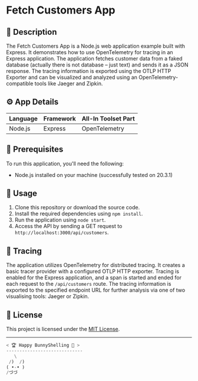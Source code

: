 # Fetch Customers App

## 📄 Description
The Fetch Customers App is a Node.js web application example built with Express. It demonstrates how to use OpenTelemetry for tracing in an Express application. The application fetches customer data from a faked database (actually there is not database – just text) and sends it as a JSON response. The tracing information is exported using the OTLP HTTP Exporter and can be visualized and analyzed using an OpenTelemetry-compatible tools like Jaeger and Zipkin.

## ⚙️ App Details

| Language | Framework     | All-In Toolset Part     |
| -------- | ------------- | ----------------------- |
| Node.js  | Express       | OpenTelemetry           |

## 🚀 Prerequisites
To run this application, you'll need the following:
- Node.js installed on your machine (successfully tested on 20.3.1)

## 📖 Usage
1. Clone this repository or download the source code.
2. Install the required dependencies using `npm install`.
3. Run the application using `node start`.
4. Access the API by sending a GET request to `http://localhost:3000/api/customers`.

## 📜 Tracing
The application utilizes OpenTelemetry for distributed tracing. It creates a basic tracer provider with a configured OTLP HTTP exporter. Tracing is enabled for the Express application, and a span is started and ended for each request to the `/api/customers` route. The tracing information is exported to the specified endpoint URL for further analysis via one of two visualising tools: Jaeger or Zipkin.

## 📄 License
This project is licensed under the [MIT License](./LICENSE).

---

```python
< 🏆 Happy BunnyShelling 🚀 >
-----------------------------
   \
 /)  /)
( •-• )
/づづ
```
